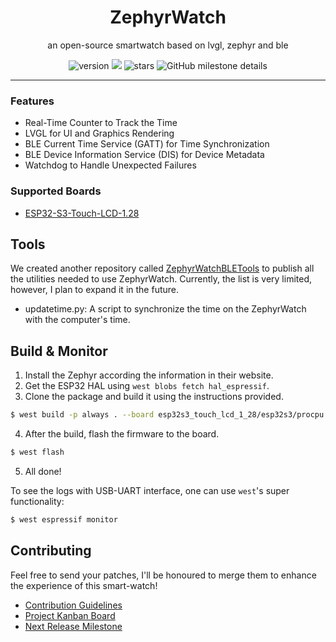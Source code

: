 <p align="center">
  <h1 align="center">ZephyrWatch</h1>
</p>
<p align="center">
an open-source smartwatch based on lvgl, zephyr and ble
</p>

<div align="center">

![version](https://img.shields.io/github/v/release/electricalgorithm/zephyr-watch?include_prereleases&sort=date&display_name=release&style=flat-square) ![](https://img.shields.io/badge/license-GNUv3-critical?style=flat-square) ![stars](https://img.shields.io/github/stars/electricalgorithm/zephyr-watch?style=flat-square) ![GitHub milestone details](https://img.shields.io/github/milestones/progress-percent/electricalgorithm/zephyr-watch/2?style=flat-square&color=%23ffcc01)



---

</div>

### Features
- Real-Time Counter to Track the Time
- LVGL for UI and Graphics Rendering
- BLE Current Time Service (GATT) for Time Synchronization
- BLE Device Information Service (DIS) for Device Metadata
- Watchdog to Handle Unexpected Failures

### Supported Boards
- [ESP32-S3-Touch-LCD-1.28](https://www.waveshare.com/wiki/ESP32-S3-Touch-LCD-1.28)

## Tools
We created another repository called [ZephyrWatchBLETools](https://github.com/electricalgorithm/ZephyrWatchBLETools) to publish all the utilities needed to use ZephyrWatch. Currently, the list is very limited, however, I plan to expand it in the future.

- updatetime.py: A script to synchronize the time on the ZephyrWatch with the computer's time.


## Build & Monitor
1. Install the Zephyr according the information in their website.
2. Get the ESP32 HAL using `west blobs fetch hal_espressif`.
3. Clone the package and build it using the instructions provided.
```sh
$ west build -p always . --board esp32s3_touch_lcd_1_28/esp32s3/procpu
```
4. After the build, flash the firmware to the board.
```sh
$ west flash
```
5. All done!

To see the logs with USB-UART interface, one can use `west`'s super functionality:
```sh
$ west espressif monitor
```

## Contributing
Feel free to send your patches, I'll be honoured to merge them to enhance the experience of this smart-watch!

- [Contribution Guidelines](./CONTRIBUTING.md)
- [Project Kanban Board](https://github.com/users/electricalgorithm/projects/3)
- [Next Release Milestone](https://github.com/electricalgorithm/zephyr-watch/milestone/2)
